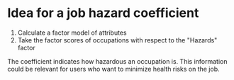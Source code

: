 # Idea for a job hazard coefficient

1. Calculate a factor model of attributes
2. Take the factor scores of occupations with respect to the "Hazards" factor

The coefficient indicates how hazardous an occupation is. This information could be relevant for users who want to minimize health risks on the job.